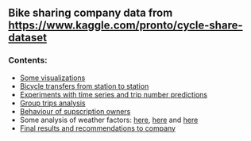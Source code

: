 ## Bike sharing company data from https://www.kaggle.com/pronto/cycle-share-dataset

### Contents:

* [Some visualizations](https://github.com/polgrisha/Projects_DS/blob/master/bike_sharing_analytics/data_visualization.ipynb)
* [Bicycle transfers from station to station](https://github.com/polgrisha/Projects_DS/blob/master/bike_sharing_analytics/transfer_detection.ipynb)
* [Experiments with time series and trip number predictions](https://github.com/polgrisha/Projects_DS/blob/master/bike_sharing_analytics/time_series_analysis.ipynb)
* [Group trips analysis](https://github.com/polgrisha/Projects_DS/blob/master/bike_sharing_analytics/group_trips_detection.ipynb)
* [Behaviour of supscription owners](https://github.com/polgrisha/Projects_DS/blob/master/bike_sharing_analytics/subscriptions.ipynb)
* Some analysis of weather factors: [here](https://github.com/polgrisha/Projects_DS/blob/master/bike_sharing_analytics/weather_analysis.ipynb), [here](https://github.com/polgrisha/Projects_DS/blob/master/bike_sharing_analytics/time_series_analysis-2.ipynb) and [here](https://github.com/polgrisha/Projects_DS/blob/master/bike_sharing_analytics/time_series_r.ipynb)
* [Final results and recommendations to company]()